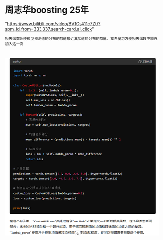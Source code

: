 # 周志华boosting 25年
"https://www.bilibili.com/video/BV1Cs411c7Zt/?spm_id_from=333.337.search-card.all.click"

```
损失函数会使模型预测值的分布的均值接近真实值的分布的均值。我希望均方差损失函数中额外加入这一项
```
#
![alt text](image.png)
```

```
